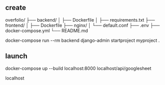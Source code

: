 ## create
overfolio/
├── backend/
│   ├── Dockerfile
│   ├── requirements.txt
├── frontend/
│   ├── Dockerfile
├── nginx/
│   └── default.conf
├── .env
├── docker-compose.yml
└── README.md

docker-compose run --rm backend django-admin startproject myproject .

## launch
docker-compose up --build
localhost:8000
localhost/api/googlesheet

localhost

